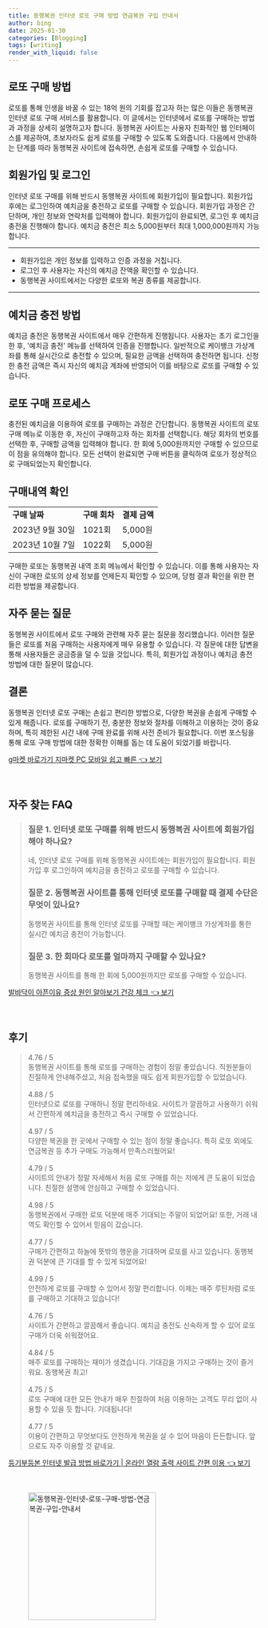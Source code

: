 ```yaml
---
title: 동행복권 인터넷 로또 구매 방법 연금복권 구입 안내서
author: bing
date: 2025-01-30
categories: [Blogging]
tags: [writing]
render_with_liquid: false
---
```



<h2 id='로또_구매_방법'>로또 구매 방법</h2>

<p>로또를 통해 인생을 바꿀 수 있는 18억 원의 기회를 잡고자 하는 많은 이들은 동행복권 인터넷 로또 구매 서비스를 활용합니다. 이 글에서는 인터넷에서 로또를 구매하는 방법과 과정을 상세히 설명하고자 합니다. 동행복권 사이트는 사용자 친화적인 웹 인터페이스를 제공하여, 초보자라도 쉽게 로또를 구매할 수 있도록 도와줍니다. 다음에서 안내하는 단계를 따라 동행복권 사이트에 접속하면, 손쉽게 로또를 구매할 수 있습니다.</p>

<h2 id='회원가입_및_로그인'>회원가입 및 로그인</h2>

<p>인터넷 로또 구매를 위해 반드시 동행복권 사이트에 회원가입이 필요합니다. 회원가입 후에는 로그인하여 예치금을 충전하고 로또를 구매할 수 있습니다. 회원가입 과정은 간단하며, 개인 정보와 연락처를 입력해야 합니다. 회원가입이 완료되면, 로그인 후 예치금 충전을 진행해야 합니다. 예치금 충전은 최소 5,000원부터 최대 1,000,000원까지 가능합니다.</p>

<hr />

<ul>
    <li>회원가입은 개인 정보를 입력하고 인증 과정을 거칩니다.</li>
    <li>로그인 후 사용자는 자신의 예치금 잔액을 확인할 수 있습니다.</li>
    <li>동행복권 사이트에서는 다양한 로또와 복권 종류를 제공합니다.</li>
</ul>

<hr />

<h2 id='예치금_충전방법'>예치금 충전 방법</h2>

<p>예치금 충전은 동행복권 사이트에서 매우 간편하게 진행됩니다. 사용자는 초기 로그인을 한 후, '예치금 충전' 메뉴를 선택하여 인증을 진행합니다. 일반적으로 케이뱅크 가상계좌를 통해 실시간으로 충전할 수 있으며, 필요한 금액을 선택하여 충전하면 됩니다. 신청한 충전 금액은 즉시 자신의 예치금 계좌에 반영되어 이를 바탕으로 로또를 구매할 수 있습니다.</p>

<h2 id='로또_구매_프로세스'>로또 구매 프로세스</h2>

<p>충전된 예치금을 이용하여 로또를 구매하는 과정은 간단합니다. 동행복권 사이트의 로또 구매 메뉴로 이동한 후, 자신이 구매하고자 하는 회차를 선택합니다. 해당 회차의 번호를 선택한 후, 구매할 금액을 입력해야 합니다. 한 회에 5,000원까지만 구매할 수 있으므로 이 점을 유의해야 합니다. 모든 선택이 완료되면 구매 버튼을 클릭하여 로또가 정상적으로 구매되었는지 확인합니다.</p>

<h2 id='구매내역_확인'>구매내역 확인</h2>

<table>
    <tr>
        <td><b>구매 날짜</b></td>
        <td><b>구매 회차</b></td>
        <td><b>결제 금액</b></td>
    </tr>
    <tr>
        <td>2023년 9월 30일</td>
        <td>1021회</td>
        <td>5,000원</td>
    </tr>
    <tr>
        <td>2023년 10월 7일</td>
        <td>1022회</td>
        <td>5,000원</td>
    </tr>
</table>

<p>구매한 로또는 동행복권 내역 조회 메뉴에서 확인할 수 있습니다. 이를 통해 사용자는 자신이 구매한 로또의 상세 정보를 언제든지 확인할 수 있으며, 당첨 결과 확인을 위한 편리한 방법을 제공합니다.</p>

<h2 id='자주_묻는_질문'>자주 묻는 질문</h2>

<p>동행복권 사이트에서 로또 구매와 관련해 자주 묻는 질문을 정리했습니다. 이러한 질문들은 로또를 처음 구매하는 사용자에게 매우 유용할 수 있습니다. 각 질문에 대한 답변을 통해 사용자들은 궁금증을 덜 수 있을 것입니다. 특히, 회원가입 과정이나 예치금 충전 방법에 대한 질문이 많습니다.</p>

<h2 id='결론'>결론</h2>

<p>동행복권 인터넷 로또 구매는 손쉽고 편리한 방법으로, 다양한 복권을 손쉽게 구매할 수 있게 해줍니다. 로또를 구매하기 전, 충분한 정보와 절차를 이해하고 이용하는 것이 중요하며, 특히 제한된 시간 내에 구매 완료를 위해 사전 준비가 필요합니다. 이번 포스팅을 통해 로또 구매 방법에 대한 정확한 이해를 돕는 데 도움이 되었기를 바랍니다.</p>


<p><a class="click-button" title="g마켓 바로가기 지마켓 PC 모바일 쉽고 빠른" href="https://purplelist.github.io/posts/g%EB%A7%88%EC%BC%93-%EB%B0%94%EB%A1%9C%EA%B0%80%EA%B8%B0-%EC%A7%80%EB%A7%88%EC%BC%93-PC-%EB%AA%A8%EB%B0%94%EC%9D%BC-%EC%89%BD%EA%B3%A0-%EB%B9%A0%EB%A5%B8/" rel="dofollow">g마켓 바로가기 지마켓 PC 모바일 쉽고 빠른 👈 보기</a></p><br>
<h2 id='자주_찾는_FAQ'>자주 찾는 FAQ</h2>
<div itemscope="" itemtype="https://schema.org/FAQPage"> 
<blockquote> 
<div itemscope="" itemprop="mainEntity" itemtype="https://schema.org/Question"> 
<h3 itemprop="name">질문 1. 인터넷 로또 구매를 위해 반드시 동행복권 사이트에 회원가입해야 하나요?</h3> 
<div itemscope="" itemprop="acceptedAnswer" itemtype="https://schema.org/Answer"> 
<span itemprop="text"> 
<p>네, 인터넷 로또 구매를 위해 동행복권 사이트에는 회원가입이 필요합니다. 회원가입 후 로그인하여 예치금을 충전하고 로또를 구매할 수 있습니다.</p> 
</span> 
</div> 
</div> 

<div itemscope="" itemprop="mainEntity" itemtype="https://schema.org/Question"> 
<h3 itemprop="name">질문 2. 동행복권 사이트를 통해 인터넷 로또를 구매할 때 결제 수단은 무엇이 있나요?</h3> 
<div itemscope="" itemprop="acceptedAnswer" itemtype="https://schema.org/Answer"> 
<span itemprop="text"> 
<p>동행복권 사이트를 통해 인터넷 로또를 구매할 때는 케이뱅크 가상계좌를 통한 실시간 예치금 충전이 가능합니다.</p> 
</span> 
</div> 
</div> 

<div itemscope="" itemprop="mainEntity" itemtype="https://schema.org/Question"> 
<h3 itemprop="name">질문 3. 한 회마다 로또를 얼마까지 구매할 수 있나요?</h3> 
<div itemscope="" itemprop="acceptedAnswer" itemtype="https://schema.org/Answer"> 
<span itemprop="text"> 
<p>동행복권 사이트를 통해 한 회에 5,000원까지만 로또를 구매할 수 있습니다.</p> 
</span> 
</div> 
</div> 
</blockquote> 
</div>
<p><a class="click-button" title="발바닥이 아픈이유 증상 원인 알아보기 건강 체크" href="https://purplelist.github.io/posts/%EB%B0%9C%EB%B0%94%EB%8B%A5%EC%9D%B4-%EC%95%84%ED%94%88%EC%9D%B4%EC%9C%A0-%EC%A6%9D%EC%83%81-%EC%9B%90%EC%9D%B8-%EC%95%8C%EC%95%84%EB%B3%B4%EA%B8%B0-%EA%B1%B4%EA%B0%95-%EC%B2%B4%ED%81%AC/" rel="dofollow">발바닥이 아픈이유 증상 원인 알아보기 건강 체크 👈 보기</a></p><br>
<h2 id='후기'>후기</h2>
<div itemscope itemtype="https://schema.org/Product">
  <blockquote>
  <div itemprop="review" itemscope itemtype="https://schema.org/Review">
      <div itemprop="reviewRating" itemscope itemtype="https://schema.org/Rating"> <span itemprop="ratingValue">4.76</span> / <span itemprop="bestRating">5</span> </div>
      <span itemprop="reviewBody">동행복권 사이트를 통해 로또를 구매하는 경험이 정말 좋았습니다. 직원분들이 친절하게 안내해주셨고, 처음 접속했을 때도 쉽게 회원가입할 수 있었습니다.</span>
  </div>
  <br>
  <div itemprop="review" itemscope itemtype="https://schema.org/Review">
      <div itemprop="reviewRating" itemscope itemtype="https://schema.org/Rating"> <span itemprop="ratingValue">4.88</span> / <span itemprop="bestRating">5</span> </div>
      <span itemprop="reviewBody">인터넷으로 로또를 구매하니 정말 편리하네요. 사이트가 깔끔하고 사용하기 쉬워서 간편하게 예치금을 충전하고 즉시 구매할 수 있었습니다.</span>
  </div>
  <br>
  <div itemprop="review" itemscope itemtype="https://schema.org/Review">
      <div itemprop="reviewRating" itemscope itemtype="https://schema.org/Rating"> <span itemprop="ratingValue">4.97</span> / <span itemprop="bestRating">5</span> </div>
      <span itemprop="reviewBody">다양한 복권을 한 곳에서 구매할 수 있는 점이 정말 좋습니다. 특히 로또 외에도 연금복권 등 추가 구매도 가능해서 만족스러웠어요!</span>
  </div>
  <br>
  <div itemprop="review" itemscope itemtype="https://schema.org/Review">
      <div itemprop="reviewRating" itemscope itemtype="https://schema.org/Rating"> <span itemprop="ratingValue">4.79</span> / <span itemprop="bestRating">5</span> </div>
      <span itemprop="reviewBody">사이트의 안내가 정말 자세해서 처음 로또 구매를 하는 저에게 큰 도움이 되었습니다. 친절한 설명에 안심하고 구매할 수 있었습니다.</span>
  </div>
  <br>
  <div itemprop="review" itemscope itemtype="https://schema.org/Review">
      <div itemprop="reviewRating" itemscope itemtype="https://schema.org/Rating"> <span itemprop="ratingValue">4.98</span> / <span itemprop="bestRating">5</span> </div>
      <span itemprop="reviewBody">동행복권에서 구매한 로또 덕분에 매주 기대되는 주말이 되었어요! 또한, 거래 내역도 확인할 수 있어서 믿음이 갔습니다.</span>
  </div>
  <br>
  <div itemprop="review" itemscope itemtype="https://schema.org/Review">
      <div itemprop="reviewRating" itemscope itemtype="https://schema.org/Rating"> <span itemprop="ratingValue">4.77</span> / <span itemprop="bestRating">5</span> </div>
      <span itemprop="reviewBody">구매가 간편하고 하늘에 뜻밖의 행운을 기대하며 로또를 사고 있습니다. 동행복권 덕분에 큰 기대를 할 수 있게 되었어요!</span>
  </div>
  <br>
  <div itemprop="review" itemscope itemtype="https://schema.org/Review">
      <div itemprop="reviewRating" itemscope itemtype="https://schema.org/Rating"> <span itemprop="ratingValue">4.99</span> / <span itemprop="bestRating">5</span> </div>
      <span itemprop="reviewBody">안전하게 로또를 구매할 수 있어서 정말 편리합니다. 이제는 매주 루틴처럼 로또를 구매하고 기대하고 있습니다!</span>
  </div>
  <br>
  <div itemprop="review" itemscope itemtype="https://schema.org/Review">
      <div itemprop="reviewRating" itemscope itemtype="https://schema.org/Rating"> <span itemprop="ratingValue">4.76</span> / <span itemprop="bestRating">5</span> </div>
      <span itemprop="reviewBody">사이트가 간편하고 깔끔해서 좋습니다. 예치금 충전도 신속하게 할 수 있어 로또 구매가 더욱 쉬워졌어요.</span>
  </div>
  <br>
  <div itemprop="review" itemscope itemtype="https://schema.org/Review">
      <div itemprop="reviewRating" itemscope itemtype="https://schema.org/Rating"> <span itemprop="ratingValue">4.84</span> / <span itemprop="bestRating">5</span> </div>
      <span itemprop="reviewBody">매주 로또를 구매하는 재미가 생겼습니다. 기대감을 가지고 구매하는 것이 즐거워요. 동행복권 최고!</span>
  </div>
  <br>
  <div itemprop="review" itemscope itemtype="https://schema.org/Review">
      <div itemprop="reviewRating" itemscope itemtype="https://schema.org/Rating"> <span itemprop="ratingValue">4.75</span> / <span itemprop="bestRating">5</span> </div>
      <span itemprop="reviewBody">로또 구매에 대한 모든 안내가 매우 친절하여 처음 이용하는 고객도 무리 없이 사용할 수 있을 듯 합니다. 기대됩니다!</span>
  </div>
  <br>
  <div itemprop="review" itemscope itemtype="https://schema.org/Review">
      <div itemprop="reviewRating" itemscope itemtype="https://schema.org/Rating"> <span itemprop="ratingValue">4.77</span> / <span itemprop="bestRating">5</span> </div>
      <span itemprop="reviewBody">이용이 간편하고 무엇보다도 안전하게 복권을 살 수 있어 마음이 든든합니다. 앞으로도 자주 이용할 것 같네요.</span>
  </div>
  </blockquote>
</div>
<p><a class="click-button" title="등기부등본 인터넷 발급 방법 바로가기 | 온라인 열람 출력 사이트 간편 이용" href="https://purplelist.github.io/posts/%EB%93%B1%EA%B8%B0%EB%B6%80%EB%93%B1%EB%B3%B8-%EC%9D%B8%ED%84%B0%EB%84%B7-%EB%B0%9C%EA%B8%89-%EB%B0%A9%EB%B2%95-%EB%B0%94%EB%A1%9C%EA%B0%80%EA%B8%B0-%EC%98%A8%EB%9D%BC%EC%9D%B8-%EC%97%B4%EB%9E%8C-%EC%B6%9C%EB%A0%A5-%EC%82%AC%EC%9D%B4%ED%8A%B8-%EA%B0%84%ED%8E%B8-%EC%9D%B4%EC%9A%A9/" rel="dofollow">등기부등본 인터넷 발급 방법 바로가기 | 온라인 열람 출력 사이트 간편 이용 👈 보기</a></p><br>
<figure class="image"><img src="https://purplelist.github.io/assets/img/thumbnail/동행복권-인터넷-로또-구매-방법-연금복권-구입-안내서.webp" alt="동행복권-인터넷-로또-구매-방법-연금복권-구입-안내서" width="256" height="256"></figure>
